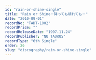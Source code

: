 ```yaml
---
id: "rain-or-shine-single"
title: "Rain or Shine－降っても晴れても－"
date: "2010-09-01"
recordNo: "TADT-1002"
recordPrice: ""
recordReleaseDate: "1997.11.24"
recordPublisher: "NU TAURUS"
recordType: "6th Single"
order: 26
slug: "discography/rain-or-shine-single"
---
```



